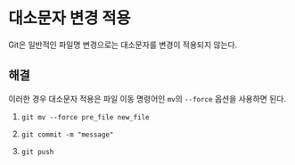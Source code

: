대소문자 변경 적용
===

Git은 일반적인 파일명 변경으로는 대소문자를 변경이 적용되지 않는다.

해결
---

이러한 경우 대소문자 적용은 파일 이동 명령어인 `mv`의 `--force` 옵션을 사용하면 된다.

1. `git mv --force pre_file new_file`

2. `git commit -m "message"`

3. `git push`
